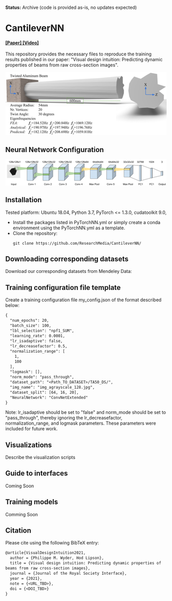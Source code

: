 **Status:** Archive (code is provided as-is, no updates expected)

# CantileverNN

#### [ [Paper] ](URL_TBD.com) [ [Video] ](URL_TBD.com)

This repository provides the necessary files to reproduce the training results published in our paper: "Visual design intuition: Predicting dynamic properties of beams from raw cross-section images".

![3D Twisted Beam with Eigenvalues from FEA, analytical solution, and Neural Network Prediction](/figures/3DTwistedBeamExplained_V2.png "3D Twisted Beam")

## Neural Network Configuration
![Neural Network Architecture Graph](/figures/ConvNetExtended.png "Convolutional Neural Network Graph")

## Installation

Tested platform: Ubuntu 18.04, Python 3.7, PyTorch <= 1.3.0, cudatoolkit 9.0, 

- Install the packages listed in PyTorchNN.yml or simply create a conda environment using the PyTorchNN.yml as a template.
- Clone the repository:
    ```
    git clone https://github.com/ResearchMedia/CantileverNN/
    ```
## Downloading corresponding datasets
Download our corresponding datasets from Mendeley Data: <REPO LINK>


## Training configuration file template
Create a training configuration file my_config.json of the format described below:

```
{
  "num_epochs": 20,
  "batch_size": 100, 
  "lbl_selection": "npf1_SUM",
  "learning_rate": 0.0001,
  "lr_isadaptive": false,
  "lr_decreasefactor": 0.5,
  "normalization_range": [
    1,
    100
  ],
  "logmask": [],
  "norm_mode": "pass_through",
  "dataset_path": "<Path_TO_DATASET>/TA50_DS/",
  "img_name": "img_agrayscale_128.jpg",
  "dataset_split": [64, 16, 20],
  "NeuralNetwork": "ConvNetExtended"
}
```
Note: lr_isadaptive should be set to "false" and norm_mode should be set to "pass_through", thereby ignoring the lr_decreasefactor, normalization_range, and logmask parameters. These parameters were included for future work.

## Visualizations
Describe the visualization scripts

## Guide to interfaces
Coming Soon

## Training models
Comming Soon

## Citation

Please cite using the following BibTeX entry:
```
@article{VisualDesignIntuition2021,
  author = {Philippe M. Wyder, Hod Lipson},
  title = {Visual design intuition: Predicting dynamic properties of beams from raw cross-section images},
  journal = {Journal of the Royal Society Interface},
  year = {2021},
  note = {<URL_TBD>},
  doi = {<DOI_TBD>}
}
```
